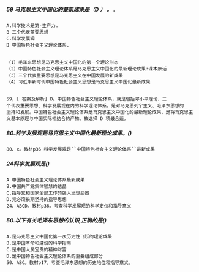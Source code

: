 ##### 59 马克思主义中国化的最新成果是（D ） 。 .
    A.科学技术是第-生产力. 
    B 三个代表董要思想
    C.科学发展观           
    D 中国特色社会主义理论体系.


    （1）毛泽东思想是马克思主义中国化的第一个理论形态
    （2）中国特色社会主义理论体系是马克思主义中国化的最新理论成果:课本原话
    （3）三个代表重要思想是马克思主义在中国发展的新成果
    （4）习近平新时代中国特色社会主义思想是马克思主义中国化最新成果
    

    59，[ 答案及解析] D。中国特色社会主义理论体系，就是包括邓小平理论、三
    个代表重要思想、科学发展观在内的科学理论体系，是对马克思列宁主义、毛泽东思想的
    坚持和发展。中国特色社会主义理论体系是马克思主义中国化的最新理论成果，是将马克思主
    义基本原理与中国实际相结合的产物。故选择 D 项最合适。


##### 80.科学发展观是马克思主义中国化最新理论成果。()
    80、x。教材p36 科学发展观是``中国特色社会主义理论体系``最新成果

##### 24科学发展观是()
    A 中国特色社会主义理论体系最新成果
    B.中国共产党集体智慧的结晶
    C.指导党和国家全部工作的强大思想武器
    D.党必须长期坚持的指导思想
    24、ABCD。教材p36。考查科学发展观的科学定位和指导意义


##### 50.以下有关毛泽东思想的认识,正确的是()
    A.是马克思主义中国化第一次历史性飞跃的理论成果
    B.是中国革命和建设的科学指南
    C.是中国人民宝贵的精神财富
    D.是中国特色社会主义理论体系的重要组成部分
    50、ABC。教材p17。考查毛泽东思想的历史地位和指导意义。
















    